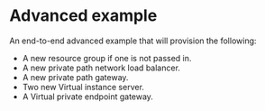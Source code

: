# Advanced example

An end-to-end advanced example that will provision the following:
- A new resource group if one is not passed in.
- A new private path network load balancer.
- A new private path gateway.
- Two new Virtual instance server.
- A Virtual private endpoint gateway.
